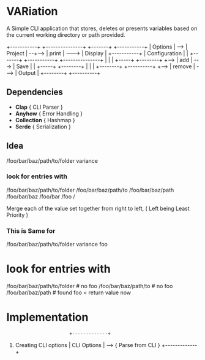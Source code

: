 # VARiation

A Simple CLI application that stores, deletes or presents variables based on the current working directory or path provided.


+-----------+       +---------------+          +-------+             +-----------+
|  Options  |  -->  |    Project    |   --+--> | print |     --->    |  Display  |
+-----------+       | Configuration |     |    +-------+             +-----------+
                    +---------------+     |
                                          |
                                          |    +-----+              +--------+
                                          +--> | add |       --->   |  Save  |
                                          |    +-----+              +--------+
                                          |
                                          |
                                          |    +--------+           +----------+
                                          +--> | remove |    --->   |  Output  |
                                               +--------+           +----------+

## Dependencies 
- **Clap**  { CLI Parser }
- **Anyhow** { Error Handling }
- **Collection** { Hashmap }
- **Serde** { Serialization }


## Idea

/foo/bar/baz/path/to/folder variance

### look for entries with

/foo/bar/baz/path/to/folder
/foo/bar/baz/path/to
/foo/bar/baz/path
/foo/bar/baz
/foo/bar
/foo
/

Merge each of the value set together from right to left,
( Left being Least Priority )

### This is Same for

/foo/bar/baz/path/to/folder variance foo

# look for entries with
/foo/bar/baz/path/to/folder # no foo
/foo/bar/baz/path/to # no foo
/foo/bar/baz/path # found foo < return value now


# Implementation
                           +-------------+
1. Creating CLI options    | CLI Options | -->  { Parse from CLI }
                           +-------------+


